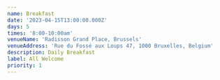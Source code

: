 ```yaml
---
name: Breakfast
date: '2023-04-15T13:00:00.000Z'
days: 5
times: '8:00-10:00am'
venueName: 'Radisson Grand Place, Brussels'
venueAddress: 'Rue du Fossé aux Loups 47, 1000 Bruxelles, Belgium'
description: Daily Breakfast
label: All Welcome
priority: 1
---
```




